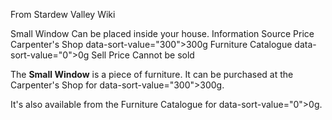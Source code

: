 From Stardew Valley Wiki

Small Window Can be placed inside your house. Information Source Price Carpenter's Shop data-sort-value="300"&gt;300g Furniture Catalogue data-sort-value="0"&gt;0g Sell Price Cannot be sold

The **Small Window** is a piece of furniture. It can be purchased at the Carpenter's Shop for data-sort-value="300"&gt;300g.

It's also available from the Furniture Catalogue for data-sort-value="0"&gt;0g.